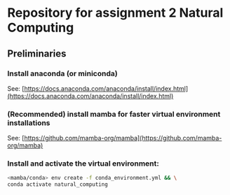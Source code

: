 # Repository for assignment 2 Natural Computing

## Preliminaries

<!-- ### Install rust
See: [https://www.rust-lang.org/tools/install](https://www.rust-lang.org/tools/install) -->

### Install anaconda (or miniconda)
See: [https://docs.anaconda.com/anaconda/install/index.html](https://docs.anaconda.com/anaconda/install/index.html)

### (Recommended) install mamba for faster virtual environment installations
See: [https://github.com/mamba-org/mamba](https://github.com/mamba-org/mamba)

### Install and activate the virtual environment:
```bash
<mamba/conda> env create -f conda_environment.yml && \
conda activate natural_computing
```